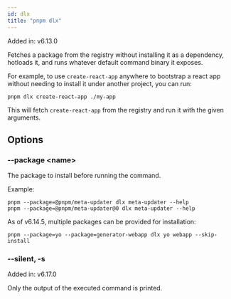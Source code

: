 ```yaml
---
id: dlx
title: "pnpm dlx"
---
```


Added in: v6.13.0

Fetches a package from the registry without installing it as a dependency, hotloads it, and runs whatever default command binary it exposes.

For example, to use `create-react-app` anywhere to bootstrap a react app without
needing to install it under another project, you can run:

```
pnpm dlx create-react-app ./my-app
```

This will fetch `create-react-app` from the registry and run it with the given arguments.

## Options

### --package &lt;name\>

The package to install before running the command.

Example:

```
pnpm --package=@pnpm/meta-updater dlx meta-updater --help
pnpm --package=@pnpm/meta-updater@0 dlx meta-updater --help
```

As of v6.14.5, multiple packages can be provided for installation:

```
pnpm --package=yo --package=generator-webapp dlx yo webapp --skip-install
```

### --silent, -s

Added in: v6.17.0

Only the output of the executed command is printed.
